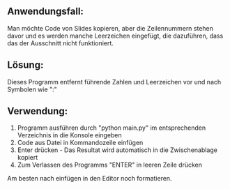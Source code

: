 ## Anwendungsfall:
Man möchte Code von Slides kopieren, aber die Zeilennummern stehen davor und es werden manche
Leerzeichen eingefügt, die dazuführen, dass das der Ausschnitt nicht funktioniert.

## Lösung:
Dieses Programm entfernt führende Zahlen und Leerzeichen vor und nach Symbolen wie ":"

## Verwendung:
1. Programm ausführen durch "python main.py" im entsprechenden Verzeichnis in die Konsole eingeben
2. Code aus Datei in Kommandozeile einfügen
3. Enter drücken - Das Resultat wird automatisch in die Zwischenablage kopiert
4. Zum Verlassen des Programms "ENTER" in leeren Zeile drücken

Am besten nach einfügen in den Editor noch formatieren.
